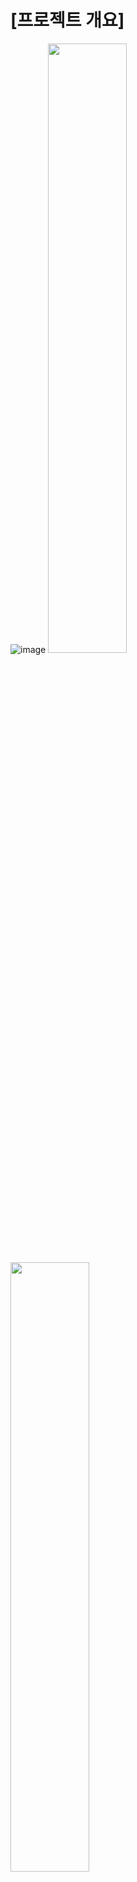 # [프로젝트 개요]
![image](https://user-images.githubusercontent.com/39609369/163951562-80cdf569-d01b-4d16-a8d7-0a07e82071a9.png)
<img src="https://user-images.githubusercontent.com/39609369/163952091-2049d9bc-af77-4ed9-8b72-6fbe80a5b2e7.png" width="50%">
<img src="https://user-images.githubusercontent.com/39609369/163952660-12c6ffb6-328f-4eb7-8871-c090e082bef9.png" width="50%">

● Unity Engine을 모티브하여 개발한 Microsoft DirectX 11 기반 자체 게임 엔진 및 편집 툴

● 게임 엔진으로 2D 플랫폼 게임 제작(Mega ManX3~4 리소스 사용)

[개발 인원]

● 1명

[개발 기간]

● 게임 엔진 및 편집 툴: 2021년 9월 10일 ~ 2022년 4월 11일(7개월)

●2D 플랫폼 게임: 2022년 3월 1일~ 2022년 4월 11일(1개월)

[개발 환경 및 플랫폼]

● Windows 10, Visual Studio 2019

● PC

[개발 언어]

● C/C++(Ver. 17), HLSL(Ver. 5.0)

[개발 도구]

● Microsoft DirectX 11(Rendering)

● ImGui(Editor Tool, Ver. Docking)

● DirectXTex(Texture Loading)

● FMOD(Audio Loading&Playing)

● FW1FontWrapper(Font Rendering)



